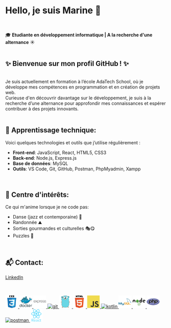 # Hello, je suis Marine 👋
<br>

🎓 <strong>Etudiante en développement informatique | A la recherche d'une alternance</strong> ☀️
<br>
<br>

<h2>✨ Bienvenue sur mon profil GitHub ! ✨</h2><br>
Je suis actuellement en formation à l’école AdaTech School, où je développe mes compétences en programmation et en création de projets web.<br>
Curieuse d'en découvrir davantage sur le développement, je suis à la recherche d’une alternance pour approfondir mes connaissances et espérer contribuer à des projets innovants.
<br>
<br>

## 🚀 Apprentissage technique:
Voici quelques technologies et outils que j’utilise régulièrement :
<ul>
  <li><strong>Front-end</strong>: JavaScript, React, HTML5, CSS3</li>
  <li><strong>Back-end</strong>: Node.js, Express.js</li>
  <li><strong>Base de données</strong>: MySQL</li>
  <li><strong>Outils</strong>: VS Code, Git, GitHub, Postman, PhpMyadmin, Xampp</li>
</ul><br>

## 🎨 Centre d'intérêts:
Ce qui m'anime lorsque je ne code pas:
<ul>
  <li>Danse (jazz et contemporaine) 💃</li>
  <li>Randonnée ⛰️</li>
  <li>Sorties gourmandes et culturelles 🎭😋</li>
  <li>Puzzles 🧩</li>
</ul>
<br>

## 📬 Contact:
[LinkedIn](www.linkedin.com/in/marinedelfosse)
<br>
<br>
<br>
<p align="left"> <a href="https://www.w3schools.com/css/" target="_blank" rel="noreferrer"> <img src="https://raw.githubusercontent.com/devicons/devicon/master/icons/css3/css3-original-wordmark.svg" alt="css3" width="40" height="40"/> </a> <a href="https://www.docker.com/" target="_blank" rel="noreferrer"> <img src="https://raw.githubusercontent.com/devicons/devicon/master/icons/docker/docker-original-wordmark.svg" alt="docker" width="40" height="40"/> </a> <a href="https://expressjs.com" target="_blank" rel="noreferrer"> <img src="https://raw.githubusercontent.com/devicons/devicon/master/icons/express/express-original-wordmark.svg" alt="express" width="40" height="40"/> </a> <a href="https://git-scm.com/" target="_blank" rel="noreferrer"> <img src="https://www.vectorlogo.zone/logos/git-scm/git-scm-icon.svg" alt="git" width="40" height="40"/> </a> <a href="https://golang.org" target="_blank" rel="noreferrer"> <img src="https://raw.githubusercontent.com/devicons/devicon/master/icons/go/go-original.svg" alt="go" width="40" height="40"/> </a> <a href="https://www.w3.org/html/" target="_blank" rel="noreferrer"> <img src="https://raw.githubusercontent.com/devicons/devicon/master/icons/html5/html5-original-wordmark.svg" alt="html5" width="40" height="40"/> </a> <a href="https://developer.mozilla.org/en-US/docs/Web/JavaScript" target="_blank" rel="noreferrer"> <img src="https://raw.githubusercontent.com/devicons/devicon/master/icons/javascript/javascript-original.svg" alt="javascript" width="40" height="40"/> </a> <a href="https://kotlinlang.org" target="_blank" rel="noreferrer"> <img src="https://www.vectorlogo.zone/logos/kotlinlang/kotlinlang-icon.svg" alt="kotlin" width="40" height="40"/> </a> <a href="https://www.mysql.com/" target="_blank" rel="noreferrer"> <img src="https://raw.githubusercontent.com/devicons/devicon/master/icons/mysql/mysql-original-wordmark.svg" alt="mysql" width="40" height="40"/> </a> <a href="https://nodejs.org" target="_blank" rel="noreferrer"> <img src="https://raw.githubusercontent.com/devicons/devicon/master/icons/nodejs/nodejs-original-wordmark.svg" alt="nodejs" width="40" height="40"/> </a> <a href="https://www.php.net" target="_blank" rel="noreferrer"> <img src="https://raw.githubusercontent.com/devicons/devicon/master/icons/php/php-original.svg" alt="php" width="40" height="40"/> </a> <a href="https://postman.com" target="_blank" rel="noreferrer"> <img src="https://www.vectorlogo.zone/logos/getpostman/getpostman-icon.svg" alt="postman" width="40" height="40"/> </a> <a href="https://reactjs.org/" target="_blank" rel="noreferrer"> <img src="https://raw.githubusercontent.com/devicons/devicon/master/icons/react/react-original-wordmark.svg" alt="react" width="40" height="40"/> </a> </p>



<!--
**Marine-Dlf/Marine-Dlf** is a ✨ _special_ ✨ repository because its `README.md` (this file) appears on your GitHub profile.

Here are some ideas to get you started:

- 🔭 I’m currently working on ...
- 🌱 I’m currently learning ...
- 👯 I’m looking to collaborate on ...
- 🤔 I’m looking for help with ...
- 💬 Ask me about ...
- 📫 How to reach me: ...
- 😄 Pronouns: ...
- ⚡ Fun fact: ...
-->
